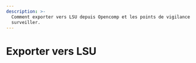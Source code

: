 ```yaml
---
description: >-
  Comment exporter vers LSU depuis Opencomp et les points de vigilance à
  surveiller.
---
```


# Exporter vers LSU

